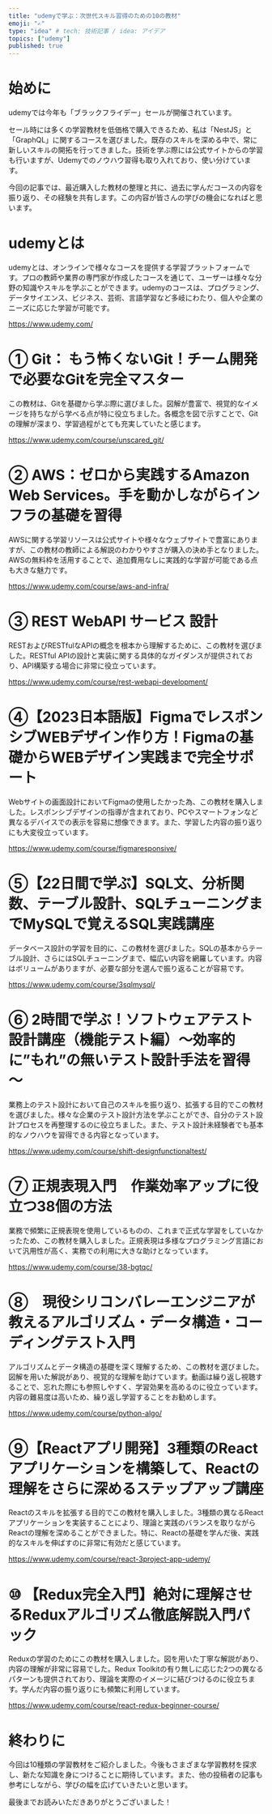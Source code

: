 ```yaml
---
title: "udemyで学ぶ：次世代スキル習得のための10の教材"
emoji: "✍"
type: "idea" # tech: 技術記事 / idea: アイデア
topics: ["udemy"]
published: true
---
```


# 始めに

udemyでは今年も「ブラックフライデー」セールが開催されています。

セール時には多くの学習教材を低価格で購入できるため、私は「NestJS」と「GraphQL」に関するコースを選びました。既存のスキルを深める中で、常に新しいスキルの開拓を行ってきました。技術を学ぶ際には公式サイトからの学習も行いますが、Udemyでのノウハウ習得も取り入れており、使い分けています。

今回の記事では、最近購入した教材の整理と共に、過去に学んだコースの内容を振り返り、その経験を共有します。この内容が皆さんの学びの機会になればと思います。

# udemyとは

udemyとは、オンラインで様々なコースを提供する学習プラットフォームです。プロの教師や業界の専門家が作成したコースを通じて、ユーザーは様々な分野の知識やスキルを学ぶことができます。udemyのコースは、プログラミング、データサイエンス、ビジネス、芸術、言語学習など多岐にわたり、個人や企業のニーズに応じた学習が可能です。

https://www.udemy.com/

# ① Git： もう怖くないGit！チーム開発で必要なGitを完全マスター

この教材は、Gitを基礎から学ぶ際に選びました。図解が豊富で、視覚的なイメージを持ちながら学べる点が特に役立ちました。各概念を図で示すことで、Gitの理解が深まり、学習過程がとても充実していたと感じます。

https://www.udemy.com/course/unscared_git/

# ② AWS：ゼロから実践するAmazon Web Services。手を動かしながらインフラの基礎を習得

AWSに関する学習リソースは公式サイトや様々なウェブサイトで豊富にありますが、この教材の教師による解説のわかりやすさが購入の決め手となりました。AWSの無料枠を活用することで、追加費用なしに実践的な学習が可能である点も大きな魅力です。

https://www.udemy.com/course/aws-and-infra/

# ③ REST WebAPI サービス 設計

RESTおよびRESTfulなAPIの概念を根本から理解するために、この教材を選びました。RESTful APIの設計と実装に関する具体的なガイダンスが提供されており、API構築する場合に非常に役立っています。

https://www.udemy.com/course/rest-webapi-development/

# ④【2023日本語版】FigmaでレスポンシブWEBデザイン作り方！Figmaの基礎からWEBデザイン実践まで完全サポート

Webサイトの画面設計においてFigmaの使用したかった為、この教材を購入しました。レスポンシブデザインの指導が含まれており、PCやスマートフォンなど異なるデバイスでの表示を容易に想像できます。また、学習した内容の振り返りにも大変役立っています。

https://www.udemy.com/course/figmaresponsive/

# ⑤【22日間で学ぶ】SQL文、分析関数、テーブル設計、SQLチューニングまでMySQLで覚えるSQL実践講座

データベース設計の学習を目的に、この教材を選びました。SQLの基本からテーブル設計、さらにはSQLチューニングまで、幅広い内容を網羅しています。内容はボリュームがありますが、必要な部分を選んで振り返ることが容易です。

https://www.udemy.com/course/3sqlmysql/


# ⑥ 2時間で学ぶ！ソフトウェアテスト設計講座（機能テスト編）～効率的に”もれ”の無いテスト設計手法を習得～

業務上のテスト設計において自己のスキルを振り返り、拡張する目的でこの教材を選びました。様々な企業のテスト設計方法を学ぶことができ、自分のテスト設計プロセスを再整理するのに役立ちました。また、テスト設計未経験者でも基本的なノウハウを習得できる内容となっています。

https://www.udemy.com/course/shift-designfunctionaltest/


# ⑦ 正規表現入門　作業効率アップに役立つ38個の方法

業務で頻繁に正規表現を使用しているものの、これまで正式な学習をしていなかったため、この教材を購入しました。正規表現は多様なプログラミング言語において汎用性が高く、実務での利用に大きな助けとなっています。

https://www.udemy.com/course/38-bgtqc/

# ⑧　現役シリコンバレーエンジニアが教えるアルゴリズム・データ構造・コーディングテスト入門

アルゴリズムとデータ構造の基礎を深く理解するため、この教材を選びました。図解を用いた解説があり、視覚的な理解を助けています。動画は繰り返し視聴することで、忘れた際にも参照しやすく、学習効果を高めるのに役立っています。内容の難易度は高いため、繰り返し学習することをお勧めします。

https://www.udemy.com/course/python-algo/

# ⑨【Reactアプリ開発】3種類のReactアプリケーションを構築して、Reactの理解をさらに深めるステップアップ講座

Reactのスキルを拡張する目的でこの教材を購入しました。3種類の異なるReactアプリケーションを実装することにより、理論と実践のバランスを取りながらReactの理解を深めることができました。特に、Reactの基礎を学んだ後、実践的なスキルを伸ばすのに非常に有効だと感じています。

https://www.udemy.com/course/react-3project-app-udemy/

# ⑩ 【Redux完全入門】絶対に理解させるReduxアルゴリズム徹底解説入門パック

Reduxの学習のためにこの教材を購入しました。図を用いた丁寧な解説があり、内容の理解が非常に容易でした。Redux Toolkitの有り無しに応じた2つの異なるパターンも提供されており、理論を実際のイメージに結びつけるのに役立ちます。学んだ内容の振り返りにも頻繁に利用しています。

https://www.udemy.com/course/react-redux-beginner-course/

# 終わりに

今回は10種類の学習教材をご紹介しました。今後もさまざまな学習教材を探求し、新たな知識を身につけることに期待しています。また、他の投稿者の記事も参考にしながら、学びの幅を広げていきたいと思います。

最後までお読みいただきありがとうございました！
